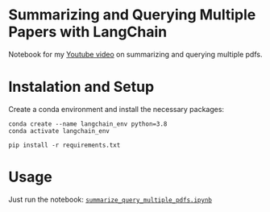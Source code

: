 # Summarizing and Querying Multiple Papers with LangChain

Notebook for my [Youtube video](https://www.youtube.com/watch?v=p_MQRWH5Y6k) on summarizing and querying multiple pdfs.

# Instalation and Setup

Create a conda environment and install the necessary packages:

```
conda create --name langchain_env python=3.8
conda activate langchain_env
```


```
pip install -r requirements.txt
```

# Usage

Just run the notebook: [`summarize_query_multiple_pdfs.ipynb`](https://github.com/EnkrateiaLucca/summarizing_and_querying_multiple_pdfs_with_langchain/blob/main/summarize_query_multiple_pdfs.ipynb)

